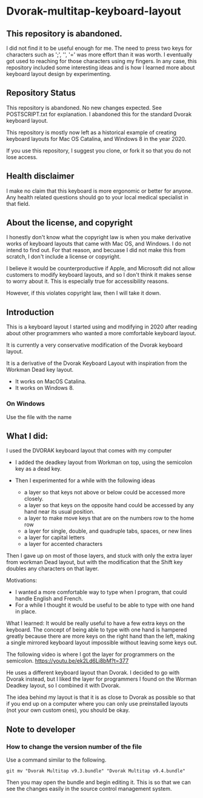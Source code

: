 # Dvorak-multitap-keyboard-layout
## This repository is abandoned.
I did not find it to be useful enough for me. The need to press two keys for characters such as ';', '\', '=' was more effort than it was worth. I eventually got used to reaching for those characters using my fingers. In any case, this repository included some interesting ideas and is how I learned more about keyboard layout design by experimenting.

## Repository Status
This repository is abandoned. No new changes expected. See POSTSCRIPT.txt for explanation. I abandoned this for the standard Dvorak keyboard layout.

This repository is mostly now left as a historical example of creating keyboard layouts for Mac OS Catalina, and Windows 8 in the year 2020.

If you use this repository, I suggest you clone, or fork it so that you do not lose access.

## Health disclaimer
I make no claim that this keyboard is more ergonomic or better for anyone. Any health related questions should go to your local medical specialist in that field.

## About the license, and copyright
I honestly don't know what the copyright law is when you make derivative works of keyboard layouts that came with Mac OS, and Windows. I do not intend to find out. For that reason, and becuase I did not make this from scratch, I don't include a license or copyright. 

I believe it would be counterproductive if Apple, and Microsoft did not allow customers to modify keyboard layouts, and so I don't think it makes sense to worry about it. This is especially true for accessibility reasons.

However, if this violates copyright law, then I will take it down.

## Introduction
This is a keyboard layout I started using and modifying in 2020 after reading about other programmers  who wanted a more comfortable keyboard layout.

It is currently a very conservative modification of the Dvorak keyboard layout.

It is a derivative of the Dvorak Keyboard Layout with inspiration from the Workman Dead key layout.
- It works on MacOS Catalina.
- It works on Windows 8.

### On Windows
Use the file with the name 

## What I did:
I used the DVORAK keyboard layout that comes with my computer
- I added the deadkey layout from Workman on top, using the semicolon key as a dead key.

- Then I experimented for a while with the following ideas
  - a layer so that keys not above or below could be accessed more closely.
  - a layer so that keys on the opposite hand could be accessed by any hand near its usual position.
  - a layer to make move keys that are on the numbers row to the home row
  - a layer for single, double, and quadruple  tabs, spaces, or new lines
  - a layer for capital letters
  - a layer for accented characters 


Then I gave up on most of those layers, and stuck with only the extra layer from workman Dead layout, but with the modification that the Shift key doubles any characters on that layer.

Motivations:
 - I wanted a more comfortable way to type when I program, that could handle English and French.
  - For a while I thought it would be useful to be able to type with one hand in place.


What I learned:
It would be really useful to have a few extra keys on the keyboard. The concept of being able to type with one hand is hampered greatly because there are more keys on the right hand than the left, making a single mirrored keyboard layout impossible without leaving some keys out.


The following video is where I got the layer for programmers on the semicolon.
https://youtu.be/ek2Ld6Li8bM?t=377

He uses a different keyboard layout than Dvorak. I decided to go with Dvorak instead, but I liked the layer for programmers I found on the Worman Deadkey layout, so I combined it with Dvorak.

The idea behind my layout is that it is as close to Dvorak as possible so that if you end up on a computer where you can only use preinstalled layouts (not your own custom ones), you should be okay. 

## Note to developer
### How to change the version number of the file
Use a command similar to the following.
```
git mv "Dvorak Multitap v9.3.bundle" "Dvorak Multitap v9.4.bundle"
```
Then you may open the bundle and begin editing it.
This is so that we can see the changes easily in the source control management system.

